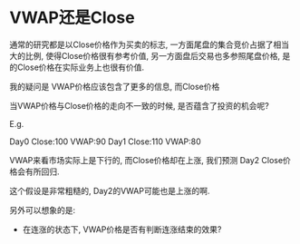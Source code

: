 # VWAP还是Close

通常的研究都是以Close价格作为买卖的标志, 
一方面尾盘的集合竞价占据了相当大的比例, 使得Close价格很有参考价值,
另一方面盘后交易也多参照尾盘价格, 是的Close价格在实际业务上也很有价值. 

我的疑问是
VWAP价格应该包含了更多的信息, 
而Close价格


当VWAP价格与Close价格的走向不一致的时候, 是否蕴含了投资的机会呢?

E.g. 

Day0    Close:100    VWAP:90
Day1    Close:110    VWAP:80

VWAP来看市场实际上是下行的, 而Close价格却在上涨, 
我们预测 Day2 Close价格会有所回归. 

这个假设是非常粗糙的, Day2的VWAP可能也是上涨的啊. 

另外可以想象的是:
- 在连涨的状态下, VWAP价格是否有判断连涨结束的效果?
